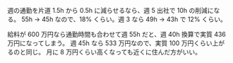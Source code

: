 週の通勤を片道 1.5h から 0.5h に減らせるなら、週 5 出社で 10h の削減になる。
55h → 45h なので、18% くらい。週 3 なら 49h → 43h で 12% くらい。

給料が 600 万円なら通勤時間も合わせて週 55h だと、週 40h 換算で実質 436 万円になってしまう。
週 45h なら 533 万円なので、実質 100 万円くらい上がるのと同じ。
月に 8 万円くらい高くなっても近くに住んだ方がいい。
